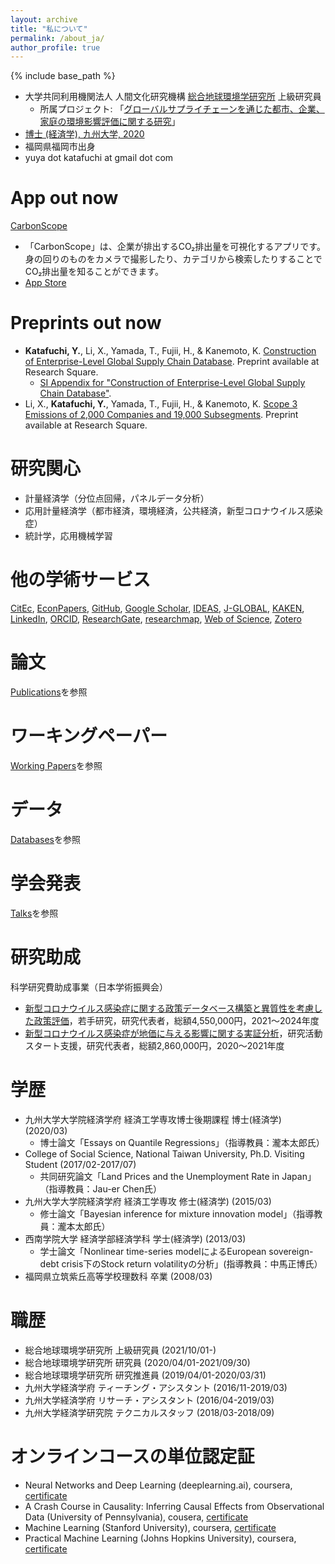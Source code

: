 ```yaml
---
layout: archive
title: "私について"
permalink: /about_ja/
author_profile: true
---
```


{% include base_path %}

* 大学共同利用機関法人 人間文化研究機構 [総合地球環境学研究所](http://www.chikyu.ac.jp/) 上級研究員
  * 所属プロジェクト: 「[グローバルサプライチェーンを通じた都市、企業、家庭の環境影響評価に関する研究](https://www.chikyu.ac.jp/rihn/project/2019-01.html)」
* [博士 (経済学), 九州大学, 2020](http://hdl.handle.net/2324/4059977)
* 福岡県福岡市出身
* yuya dot katafuchi at gmail dot com

App out now
====
[CarbonScope](https://www.carbonscope.com/app/ja)
* 「CarbonScope」は、企業が排出するCO₂排出量を可視化するアプリです。身の回りのものをカメラで撮影したり、カテゴリから検索したりすることでCO₂排出量を知ることができます。
* [App Store](https://apps.apple.com/jp/app/carbonscope/id6467379740)


Preprints out now
====
* **Katafuchi, Y.**, Li, X., Yamada, T., Fujii, H., & Kanemoto, K. [Construction of Enterprise-Level Global Supply Chain Database](https://www.researchsquare.com/article/rs-3651986/). Preprint available at Research Square.
  * [SI Appendix for "Construction of Enterprise-Level Global Supply Chain Database"](https://assets.researchsquare.com/files/rs-3651986/v1/11e238d1ed062b94c5424f3e.pdf).
* Li, X., **Katafuchi, Y.**, Yamada, T., Fujii, H., & Kanemoto, K. [Scope 3 Emissions of 2,000 Companies and 19,000 Subsegments](https://www.researchsquare.com/article/rs-3670939/). Preprint available at Research Square.

研究関心
====
* 計量経済学（分位点回帰，パネルデータ分析）
* 応用計量経済学（都市経済，環境経済，公共経済，新型コロナウイルス感染症）
* 統計学，応用機械学習

他の学術サービス
====
[CitEc](http://citec.repec.org/p/k/pka1441.html), [EconPapers](https://econpapers.repec.org/RAS/pka1441.htm), [GitHub](https://github.com/yuya-katafuchi), [Google Scholar](https://scholar.google.com/citations?user=6HYe6KoAAAAJ), [IDEAS](https://ideas.repec.org/f/pka1441.html), [J-GLOBAL](https://jglobal.jst.go.jp/detail?JGLOBAL_ID=202001008723914687), [KAKEN](https://nrid.nii.ac.jp/ja/nrid/1000040883450/), [LinkedIn](https://www.linkedin.com/in/https://www.linkedin.com/in/yuya-katafuchi-886146160/), [ORCID](https://orcid.org/0000-0003-1216-7791), [ResearchGate](https://www.researchgate.net/profile/Yuya-Katafuchi), [researchmap](https://researchmap.jp/yuya_katafuchi), [Web of Science](https://www.webofscience.com/wos/author/record/2128800), [Zotero](https://www.zotero.org/yuya.katafuchi)


論文
======
[Publications](/publications/)を参照

ワーキングペーパー
======
[Working Papers](/wps/)を参照

データ
======
[Databases](/dbs/)を参照

学会発表
======
[Talks](/talks/)を参照

研究助成
======
科学研究費助成事業（日本学術振興会）
* [新型コロナウイルス感染症に関する政策データベース構築と異質性を考慮した政策評価](https://kaken.nii.ac.jp/ja/grant/KAKENHI-PROJECT-21K13320/)，若手研究，研究代表者，総額4,550,000円，2021～2024年度
* [新型コロナウイルス感染症が地価に与える影響に関する実証分析](https://kaken.nii.ac.jp/grant/KAKENHI-PROJECT-20K22142/)，研究活動スタート支援，研究代表者，総額2,860,000円，2020～2021年度

学歴
====
* 九州大学大学院経済学府 経済工学専攻博士後期課程 博士(経済学) (2020/03)
  * 博士論文「Essays on Quantile Regressions」（指導教員：瀧本太郎氏）
* College of Social Science, National Taiwan University, Ph.D. Visiting Student (2017/02-2017/07)
  * 共同研究論文「Land Prices and the Unemployment Rate in Japan」（指導教員：Jau-er Chen氏）
* 九州大学大学院経済学府 経済工学専攻 修士(経済学) (2015/03)
  * 修士論文「Bayesian inference for mixture innovation model」（指導教員：瀧本太郎氏）
* 西南学院大学 経済学部経済学科 学士(経済学) (2013/03)
  * 学士論文「Nonlinear time-series modelによるEuropean sovereign-debt crisis下のStock return volatilityの分析」(指導教員：中馬正博氏）
* 福岡県立筑紫丘高等学校理数科 卒業 (2008/03)

職歴
====
* 総合地球環境学研究所 上級研究員 (2021/10/01-)
* 総合地球環境学研究所 研究員 (2020/04/01-2021/09/30)
* 総合地球環境学研究所 研究推進員 (2019/04/01-2020/03/31)
* 九州大学経済学府 ティーチング・アシスタント (2016/11-2019/03)
* 九州大学経済学府 リサーチ・アシスタント (2016/04-2019/03)
* 九州大学経済学研究院 テクニカルスタッフ (2018/03-2018/09)

オンラインコースの単位認定証
======
* Neural Networks and Deep Learning (deeplearning.ai), coursera, [certificate](https://www.coursera.org/account/accomplishments/verify/G9SA29T45ER6)
* A Crash Course in Causality: Inferring Causal Effects from Observational Data (University of Pennsylvania), cousera, [certificate](https://www.coursera.org/account/accomplishments/verify/RM32K7D7FBAZ)
* Machine Learning (Stanford University), coursera, [certificate](https://www.coursera.org/account/accomplishments/verify/ZTHP7LQSM5CU)
* Practical Machine Learning (Johns Hopkins University), coursera, [certificate](https://www.coursera.org/account/accomplishments/verify/UWRLHA2TX5BX)

<!-- Teaching
======
  <ul>{% for post in site.teaching %}
    {% include archive-single-cv.html %}
  {% endfor %}</ul> -->

<!-- Service and leadership
======
* Currently signed in to 43 different slack teams -->
